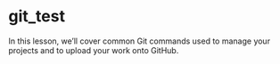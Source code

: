 # git_test
In this lesson, we’ll cover common Git commands used to manage your projects and to upload your work onto GitHub.
